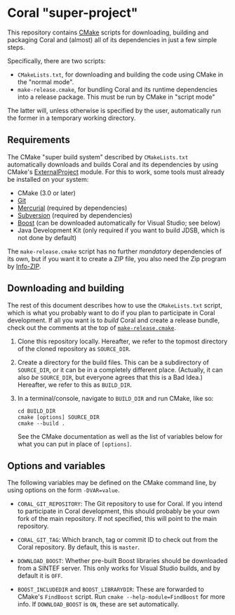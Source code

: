 Coral "super-project"
=====================
This repository contains [CMake](https://cmake.org) scripts for downloading,
building and packaging Coral and (almost) all of its dependencies in just a
few simple steps.

Specifically, there are two scripts:

  * `CMakeLists.txt`, for downloading and building the code using CMake in
    the "normal mode".
  * `make-release.cmake`, for bundling Coral and its runtime dependencies into
    a release package.  This must be run by CMake in "script mode"

The latter will, unless otherwise is specified by the user, automatically
run the former in a temporary working directory.


Requirements
------------
The CMake "super build system" described by `CMakeLists.txt` automatically
downloads and builds Coral and its dependencies by using CMake's
[ExternalProject](https://cmake.org/cmake/help/v3.0/module/ExternalProject.html)
module.  For this to work, some tools must already be installed on your system:

  * CMake (3.0 or later)
  * [Git](https://git-scm.com/)
  * [Mercurial](https://www.mercurial-scm.org/) (required by dependencies)
  * [Subversion](https://subversion.apache.org/) (required by dependencies)
  * [Boost](http://www.boost.org/) (can be downloaded automatically for Visual
    Studio; see below)
  * Java Development Kit (only required if you want to build JDSB, which
    is not done by default)

The `make-release.cmake` script has no further *mandatory* dependencies of
its own, but if you want it to create a ZIP file, you also need the Zip
program by [Info-ZIP](http://www.info-zip.org/).


Downloading and building
------------------------

The rest of this document describes how to use the `CMakeLists.txt` script,
which is what you probably want to do if you plan to participate in Coral
development.  If all you want is to *build* Coral and create a release bundle,
check out the comments at the top of [`make-release.cmake`](make-release.cmake).

  1. Clone this repository locally.  Hereafter, we refer to the topmost
     directory of the cloned repository as `SOURCE_DIR`.

  2. Create a directory for the build files.  This can be a subdirectory
     of `SOURCE_DIR`, or it can be in a completely different place.
     (Actually, it can also *be* `SOURCE_DIR`, but everyone agrees that
     this is a Bad Idea.)  Hereafter, we refer to this as `BUILD_DIR`.

  3. In a terminal/console, navigate to `BUILD_DIR` and run CMake, like so:

         cd BUILD_DIR
         cmake [options] SOURCE_DIR
         cmake --build .

     See the CMake documentation as well as the list of variables
     below for what you can put in place of `[options]`.

Options and variables
---------------------

The following variables may be defined on the CMake command line, by using
options on the form `-DVAR=value`.

  * `CORAL_GIT_REPOSITORY`: The Git repository to use for Coral.  If you intend
    to participate in Coral development, this should probably be your own
    fork of the main repository.  If not specified, this will point to
    the main repository.

  * `CORAL_GIT_TAG`: Which branch, tag or commit ID to check out from the Coral
    repository.  By default, this is `master`.

  * `DOWNLOAD_BOOST`: Whether pre-built Boost libraries should be downloaded
    from a SINTEF server.  This only works for Visual Studio builds, and by
    default it is `OFF`.

  * `BOOST_INCLUDEDIR` and `BOOST_LIBRARYDIR`: These are forwarded to CMake's
    `FindBoost` script.  Run `cmake --help-module=FindBoost` for more info.
    If `DOWNLOAD_BOOST` is `ON`, these are set automatically.

